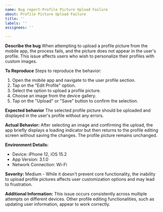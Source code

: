 ```yaml
---
name: Bug report-Profile Picture Upload Failure
about: Profile Picture Upload Failure
title: ''
labels: ''
assignees: ''

---
```


**Describe the bug**
When attempting to upload a profile picture from the mobile app, the process fails, and the picture does not appear in the user's profile. This issue affects users who wish to personalize their profiles with custom images.

**To Reproduce**
Steps to reproduce the behavior:
1. Open the mobile app and navigate to the user profile section.
2. Tap on the "Edit Profile" option.
3. Select the option to upload a profile picture.
4. Choose an image from the device gallery.
5. Tap on the "Upload" or "Save" button to confirm the selection.

**Expected behavior**
The selected profile picture should be uploaded and displayed in the user's profile without any errors.

**Actual Behavior:**
After selecting an image and confirming the upload, the app briefly displays a loading indicator but then returns to the profile editing screen without saving the changes. The profile picture remains unchanged.

**Environment Details:**
- Device: iPhone 12, iOS 15.2
- App Version: 3.1.0
- Network Connection: Wi-Fi

**Severity:**
Medium - While it doesn't prevent core functionality, the inability to upload profile pictures affects user customization options and may lead to frustration.

**Additional Information:**
This issue occurs consistently across multiple attempts on different devices. Other profile editing functionalities, such as updating user information, appear to work correctly.
